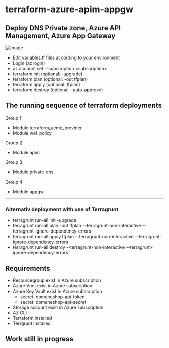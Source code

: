 # terraform-azure-apim-appgw
## Deploy DNS Private zone, Azure API Management, Azure App Gateway

![image](https://github.com/rokris/terraform-azure-apim-appgw/assets/18302354/0f564774-ce3b-4f67-9331-b1a50affba77)

- Edit variables.tf files according to your environment
- Login (az login)
- az account set --subscription \<subscription>
- terraform init (optional: -upgrade)
- terraform plan (optional: -out tfplan)
- terraform apply (optional: tfplan)
- terraform destroy (optional: -auto-approve)

The running sequence of terraform deployments
---
Group 1
- Module terraform_acme_provider
- Module waf_policy

Group 2
- Module apim

Group 3
- Module private-dns

Group 4
- Module appgw
---
### Alternativ deployment with use of Terragrunt
- terragrunt run-all init -upgrade
- terragrunt run-all plan -out tfplan --terragrunt-non-interactive --terragrunt-ignore-dependency-errors
- terragrunt run-all apply tfplan --terragrunt-non-interactive --terragrunt-ignore-dependency-errors
- terragrunt run-all destroy --terragrunt-non-interactive --terragrunt-ignore-dependency-errors

## Requirements
- Resourcegroup exist in Azure subscription
- Azure Vnet exist in Azure subscription
- Azure Key Vault exist in Azure subscription
    - secret: domeneshop-api-token
    - secret: domeneshop-api-secret
- Storage account exist in Azure subscription
- AZ CLI
- Terraform installed
- Terrgrunt installed

## Work still in progress

